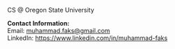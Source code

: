 CS @ Oregon State University

**Contact Information:**    
Email: muhammad.faks@gmail.com     
LinkedIn: https://www.linkedin.com/in/muhammad-faks

